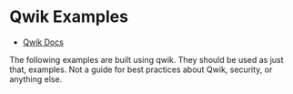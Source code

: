 # Qwik Examples

- [Qwik Docs](https://qwik.builder.io/)

The following examples are built using qwik.  They should be used as just that, examples. Not a guide for best practices about Qwik, security, or anything else.
